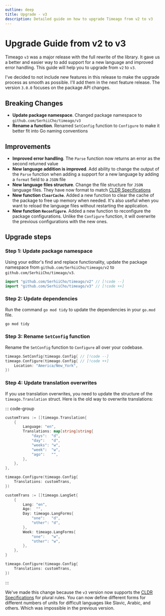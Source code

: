```yaml
---
outline: deep
title: Upgrade - v3
description: Detailed guide on how to upgrade Timeago from v2 to v3
---
```


# Upgrade Guide from v2 to v3
Timeago `v3` was a major release with the full rewrite of the library. It gave us a better and easier way to add support for a new language and improved error handling. This guide will help you to upgrade from `v2` to `v3`.

I've decided to not include new features in this release to make the upgrade process as smooth as possible. I'll add them in the next feature release. The version `3.0.0` focuses on the package API changes.

## Breaking Changes
- **Update package namespace**. Changed package namespace to `github.com/SerhiiCho/timeago/v3`
- **Rename a function**. Renamed `SetConfig` function to `Configure` to make it better fit into Go naming conventions

## Improvements
- **Improved error handling**. The `Parse` function now returns an error as the second returned value
- **New language addition is improved**. Add ability to change the output of the `Parse` function when adding a support for a new language by adding a `format` field to a `JSON` file
- **New language files structure**. Change the file structure for `JSON` language files. They have now format to match [CLDR Specifications](https://cldr.unicode.org/index/cldr-spec/plural-rules)
- **New function `ClearCache`**. Added a new function to clear the cache of the package to free up memory when needed. It's also useful when you want to reload the language files without restarting the application.
- **New function `Reconfigure`**. Added a new function to reconfigure the package configurations. Unlike the `Configure` function, it will overwrite the previous configurations with the new ones.

## Upgrade steps

### Step 1: Update package namespace
Using your editor's find and replace functionality, update the package namespace from `github.com/SerhiiCho/timeago/v2` to `github.com/SerhiiCho/timeago/v3`.

```go
import "github.com/SerhiiCho/timeago/v2" // [!code --]
import "github.com/SerhiiCho/timeago/v3" // [!code ++]
```

### Step 2: Update dependencies
Run the command `go mod tidy` to update the dependencies in your `go.mod` file.

```bash
go mod tidy
```

### Step 3: Rename `SetConfig` function
Rename the `SetConfig` function to `Configure` all over your codebase.

```go
timeago.SetConfig(timeago.Config{ // [!code --]
timeago.Configure(timeago.Config{ // [!code ++]
    Location: "America/New_York",
})
```


### Step 4: Update translation overwrites
If you use translation overwrites, you need to update the structure of the `timeago.Translation` struct. Here is the old way to overwrite translations:

::: code-group

```go [Old way]
customTrans := []timeago.Translation{
    {
        Language: "en",
        Translations: map[string]string{
            "days":  "d",
            "day":   "d",
            "weeks": "w",
            "week":  "w",
            "ago":   "",
        },
    },
},

timeago.Configure(timeago.Config{
    Translations: customTrans,
})
```

```go [New way]
customTrans := []timeago.LangSet{
    {
        Lang: "en",
        Ago:  "",
        Day: timeago.LangForms{
            "one":   "d",
            "other": "d",
        },
        Week: timeago.LangForms{
            "one":   "w",
            "other": "w",
        },
    },
}

timeago.Configure(timeago.Config{
    Translations: customTrans,
})
```

:::

We've made this change because the `v3` version now supports the [CLDR Specifications](https://cldr.unicode.org/index/cldr-spec/plural-rules) for plural rules. You can now define different forms for different numbers of units for difficult languages like Slavic, Arabic, and others. Which was impossible in the previous version.
